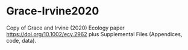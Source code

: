 # Grace-Irvine2020
Copy of Grace and Irvine (2020) Ecology paper https://doi.org/10.1002/ecy.2962 plus Supplemental Files (Appendices, code, data).
